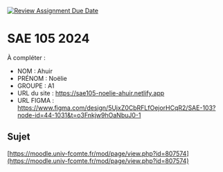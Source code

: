 [![Review Assignment Due Date](https://classroom.github.com/assets/deadline-readme-button-22041afd0340ce965d47ae6ef1cefeee28c7c493a6346c4f15d667ab976d596c.svg)](https://classroom.github.com/a/DNce7fkr)
# SAE 105 2024

À compléter :

- NOM : Ahuir
- PRÉNOM : Noëlie
- GROUPE : A1
- URL du site : https://sae105-noelie-ahuir.netlify.app
- URL FIGMA : https://www.figma.com/design/5UjxZ0CbRFLfOejorHCqR2/SAE-103?node-id=44-1031&t=o3Fnkjw9hOaNbuJ0-1

## Sujet

[https://moodle.univ-fcomte.fr/mod/page/view.php?id=807574](https://moodle.univ-fcomte.fr/mod/page/view.php?id=807574)

